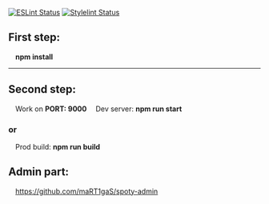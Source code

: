 [![ESLint Status](https://github.com/maRT1gaS/clone-spotify/actions/workflows/eslint.yml/badge.svg)](https://github.com/maRT1gaS/spoty/actions/workflows/eslint.yml)
[![Stylelint Status](https://github.com/maRT1gaS/clone-spotify/actions/workflows/stylelint.yml/badge.svg)](https://github.com/maRT1gaS/spoty/actions/workflows/stylelint.yml)

## First step:

&emsp;**npm install**

---

## Second step:

&emsp;Work on **PORT: 9000**
&emsp;Dev server: **npm run start**

### or

&emsp;Prod build: **npm run build**

## Admin part:

&emsp;https://github.com/maRT1gaS/spoty-admin
